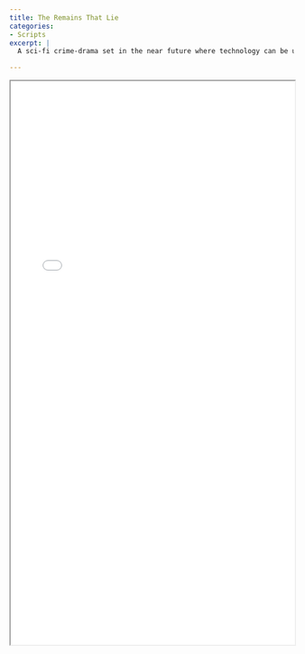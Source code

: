 ```yaml
---
title: The Remains That Lie
categories:
- Scripts
excerpt: |
  A sci-fi crime-drama set in the near future where technology can be used to possess the dead, opening the doors for good (and malicious) applications. A chase ensues after a failed robbery as criminals and police use the tech to outsmart each other in a battle of wits. 17 pages.

---
```


<iframe src="/assets/pdfs/TheRemainsThatLie.pdf" width="100%" height="1000px"></iframe>
